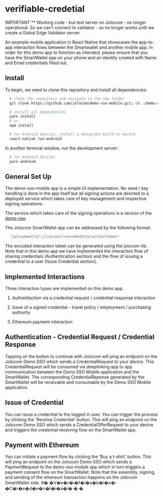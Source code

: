 # verifiable-credetial

IMPORTANT ** Working code - but test server on Jolocom - no longer operational. So we can't connect to validator - so no longer works until we create a Global Edge Validator server.

An example mobile application in React Native that showcases the app-to-app interaction flows between the Smartwallet and another mobile app. In order for this demo app to function as intended, please ensure that you have the SmartWallet app on your phone and an identity created with Name and Email credentials filled out.

Install
----------------------------------------

To begin, we need to clone this repository and install all dependencies:

``` bash
  # clone the repository and navigate to the new folder
  git clone https://github.com/jolocom/demo-sso-mobile.git; cd ./demo-sso-mobile

  # install all dependencies
  yarn install
  # or
  npm install
```
```bash
  # for Android devices, install a debug/dev build on device
  react-native run-android
```
In another terminal window, run the development server:

```bash
  # for Android devices
  yarn android
```

General Set Up
----------------------------------------

The demo-sso-mobile app is a simple UI implementation. No seed / key handling is done in the app itself but all signing actions are directed to a deployed service which takes care of key management and respective signing operations. 

The service which takes care of the signing operations is a version of the [demo-sso](https://github.com/jolocom/demo-sso).

The Jolocom SmartWallet app can be addressed by the following format:

```bash
  'jolocomwallet://consent/<encodedInteractionToken>'
```

The encoded interaction token can be generated using the jolocom-lib. Note that in this demo app we have implemented the interaction flow of sharing credentials (Authentication section) and the flow of issuing a credential to a user (Issue Credential section). 


Implemented Interactions
---------------------------------------

Three interaction types are implemented on this demo app.

1) Authentiaction via a credential request / credential response interaction 

2) Issue of a signed credential - travel policy / employment / purchasing authority 

3) Ethereum payment interaction




Authentication - Credential Request / Credential Response
----------------------------------------

Tapping on the button to continue with Jolocom will ping an endpoint on the Jolocom Demo SSO which sends a CredentialRequest to your device. This CredentialRequest will be consumed via deeplinking app to app communication between the Demo SSO Mobile application and the SmartWallet. The corresponding CredentialReponse generated by the SmartWallet will be receivable and consumable by the Demo SSO Mobile application.


Issue of Credential
----------------------------------------

You can issue a credential to the logged in user. You can trigger the process by clicking the 'Receive Credential' button. This will ping an endpoint on the Jolocom Demo SSO which sends a CredentialOfferRequest to your device and triggers the credential receiving flow on the SmartWallet app.


Payment with Ethereum
----------------------------------------

You can initiate a payment flow by clicking the 'Buy a t-shirt' button. This will ping an endpoint on the Jolocom Demo SSO which sends a PaymentRequest to the demo-sso-mobile app which in turn triggers a payment consent flow on the SmartWallet. Note that the assembly, signing, and sending of the ethereum transaction happens on the Jolocom SmartWallet side. 
#� �V�e�r�i�f�i�a�b�l�e�-�C�r�e�d�e�n�t�i�a�l�
�
�
